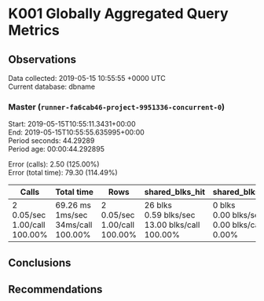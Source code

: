 # K001 Globally Aggregated Query Metrics

## Observations ##
Data collected: 2019-05-15 10:55:55 +0000 UTC  
Current database: dbname  



### Master (`runner-fa6cab46-project-9951336-concurrent-0`) ###
Start: 2019-05-15T10:55:11.3431+00:00  
End: 2019-05-15T10:55:55.635995+00:00  
Period seconds: 44.29289  
Period age: 00:00:44.292895  

Error (calls): 2.50 (125.00%)  
Error (total time): 79.30 (114.49%)

| Calls | Total&nbsp;time | Rows | shared_blks_hit | shared_blks_read | shared_blks_dirtied | shared_blks_written | blk_read_time | blk_write_time | kcache_reads | kcache_writes | kcache_user_time_ms | kcache_system_time |
|-------|------------|------|-----------------|------------------|---------------------|---------------------|---------------|----------------|--------------|---------------|---------------------|--------------------|
|2<br/>0.05/sec<br/>1.00/call<br/>100.00% |69.26&nbsp;ms<br/>1ms/sec<br/>34ms/call<br/>100.00% |2<br/>0.05/sec<br/>1.00/call<br/>100.00% |26&nbsp;blks<br/>0.59&nbsp;blks/sec<br/>13.00&nbsp;blks/call<br/>100.00% |0&nbsp;blks<br/>0.00&nbsp;blks/sec<br/>0.00&nbsp;blks/call<br/>0.00% |0&nbsp;blks<br/>0.00&nbsp;blks/sec<br/>0.00&nbsp;blks/call<br/>0.00% |0&nbsp;blks<br/>0.00&nbsp;blks/sec<br/>0.00&nbsp;blks/call<br/>0.00% |0.00&nbsp;ms<br/>0ms/sec<br/>0ms/call<br/>0.00% |0.00&nbsp;ms<br/>0ms/sec<br/>0ms/call<br/>0.00% |0.00&nbsp;bytes<br/>0.00&nbsp;bytes/sec<br/>0.00&nbsp;bytes/call<br/>0.00% |0.00&nbsp;bytes<br/>0.00&nbsp;bytes/sec<br/>0.00&nbsp;bytes/call<br/>0.00% |0.00&nbsp;ms<br/>0ms/sec<br/>0ms/call<br/>0.00% |0.00&nbsp;ms<br/>0ms/sec<br/>0ms/call<br/>0.00%|





## Conclusions ##


## Recommendations ##

